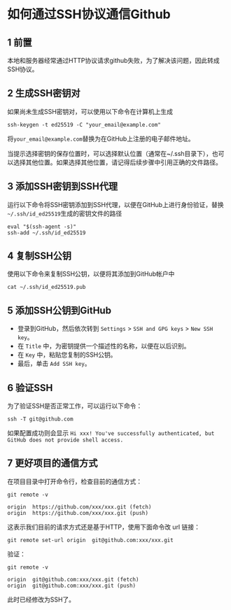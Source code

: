 # 如何通过SSH协议通信Github


## 1 前置

本地和服务器经常通过HTTP协议请求github失败，为了解决该问题，因此转成SSH协议。

## 2 生成SSH密钥对

如果尚未生成SSH密钥对，可以使用以下命令在计算机上生成

```ssh
ssh-keygen -t ed25519 -C "your_email@example.com"
```

将`your_email@example.com`替换为在GitHub上注册的电子邮件地址。

当提示选择密钥的保存位置时，可以选择默认位置（通常在~/.ssh目录下），也可以选择其他位置。如果选择其他位置，请记得后续步骤中引用正确的文件路径。

## 3 添加SSH密钥到SSH代理

运行以下命令将SSH密钥添加到SSH代理，以便在GitHub上进行身份验证，替换`~/.ssh/id_ed25519`生成的密钥文件的路径

```shell
eval "$(ssh-agent -s)"
ssh-add ~/.ssh/id_ed25519
```

## 4 复制SSH公钥

使用以下命令来复制SSH公钥，以便将其添加到GitHub帐户中

```shell
cat ~/.ssh/id_ed25519.pub
```

## 5 添加SSH公钥到GitHub

- 登录到GitHub，然后依次转到 `Settings` > `SSH and GPG keys` > `New SSH key`。
- 在 `Title` 中，为密钥提供一个描述性的名称，以便在以后识别。
- 在 `Key` 中，粘贴您复制的SSH公钥。
- 最后，单击 `Add SSH key`。

## 6 验证SSH

为了验证SSH是否正常工作，可以运行以下命令：

```ssh
ssh -T git@github.com
```

如果配置成功则会显示 `Hi xxx! You've successfully authenticated, but GitHub does not provide shell access.`

## 7 更好项目的通信方式

在项目目录中打开命令行，检查目前的通信方式：

```shell
git remote -v

origin  https://github.com/xxx/xxx.git (fetch)
origin  https://github.com/xxx/xxx.git (push)
```

这表示我们目前的请求方式还是基于HTTP，使用下面命令改 url 链接：

```shell
git remote set-url origin  git@github.com:xxx/xxx.git   
```

验证：

```shell
git remote -v

origin  git@github.com:xxx/xxx.git (fetch)
origin  git@github.com:xxx/xxx.git (push)
```

此时已经修改为SSH了。

